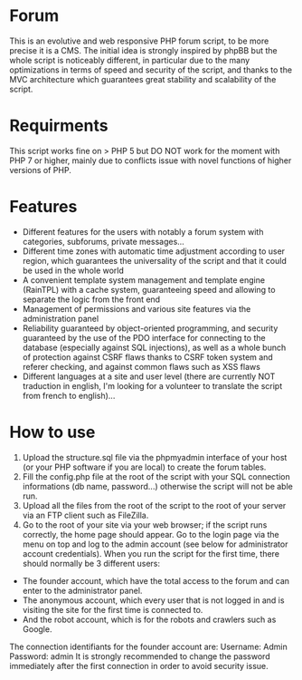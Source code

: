 # Forum
This is an evolutive and web responsive PHP forum script, to be more precise it is a CMS. The initial idea is strongly inspired by phpBB but the whole script is noticeably different, in particular due to the many optimizations in terms of speed and security of the script, and thanks to the MVC architecture which guarantees great stability and scalability of the script.
# Requirments
This script works fine on > PHP 5 but DO NOT work for the moment with PHP 7 or higher, mainly due to conflicts issue with novel functions of higher versions of PHP.
# Features
* Different features for the users with notably a forum system with categories, subforums, private messages...
* Different time zones with automatic time adjustment according to user region, which guarantees the universality of the script and that it could be used in the whole world
* A convenient template system management and template engine (RainTPL) with a cache system, guaranteeing speed and allowing to separate the logic from the front end
* Management of permissions and various site features via the administration panel
* Reliability guaranteed by object-oriented programming, and security guaranteed by the use of the PDO interface for connecting to the database (especially against SQL injections), as well as a whole bunch of protection against CSRF flaws thanks to CSRF token system and referer checking, and against common flaws such as XSS flaws
* Different languages at a site and user level (there are currently NOT traduction in english, I'm looking for a volunteer to translate the script from french to english)...
# How to use
1. Upload the structure.sql file via the phpmyadmin interface of your host (or your PHP software if you are local) to create the forum tables.
2. Fill the config.php file at the root of the script with your SQL connection informations (db name, password...) otherwise the script will not be able run.
3. Upload all the files from the root of the script to the root of your server via an FTP client such as FileZilla.
4. Go to the root of your site via your web browser; if the script runs correctly, the home page should appear. Go to the login page via the menu on top and log to the admin account (see below for administrator account credentials).
When you run the script for the first time, there should normally be 3 different users:
* The founder account, which have the total access to the forum and can enter to the administrator panel.
* The anonymous account, which every user that is not logged in and is visiting the site for the first time is connected to.
* And the robot account, which is for the robots and crawlers such as Google.

The connection identifiants for the founder account are:
Username: Admin
Password: admin
It is strongly recommended to change the password immediately after the first connection in order to avoid security issue.